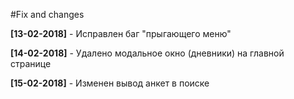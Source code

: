 #Fix and changes

**[13-02-2018]** - Исправлен баг "прыгающего меню"

**[14-02-2018]** - Удалено модальное окно (дневники) на главной странице

**[15-02-2018]** - Изменен вывод анкет в поиске